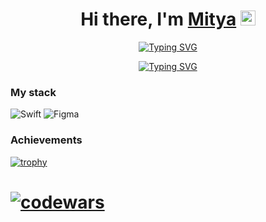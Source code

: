 <div align="center">

# Hi there, I'm [Mitya](https://about.me/mityamikhailov/) <img src="https://github.com/blackcater/blackcater/raw/main/images/Hi.gif" height="24" width="24"/>


[![Typing SVG](https://readme-typing-svg.herokuapp.com?font=Fira+Code&pause=1000&center=true&vCenter=true&multiline=true&random=false&width=435&height=70&lines=iOS+developer+from+Kazakhstan;ex+TV+engineer)](https://git.io/typing-svg)

[![Typing SVG](https://readme-typing-svg.herokuapp.com?font=Fira+Code&weight=500&duration=2000&pause=500&color=177386&center=true&multiline=true&repeat=false&random=false&width=435&lines=This+my+GitHub+repository)](https://git.io/typing-svg)

</div>

<h3>My stack</h3>

![Swift](https://img.shields.io/badge/swift-F54A2A?style=for-the-badge&logo=swift&logoColor=white) 
![Figma](https://img.shields.io/badge/figma-%23F24E1E.svg?style=for-the-badge&logo=figma&logoColor=white)

<h3>Achievements</h3>

[![trophy](https://github-profile-trophy.vercel.app/?username=MityaMikhailov&theme=darkhub)](https://github.com/MityaMikhailov/github-profile-trophy)
# [![codewars](https://www.codewars.com/users/MityaMikhailov/badges/large)](https://www.codewars.com/users/MityaMikhailov) 
